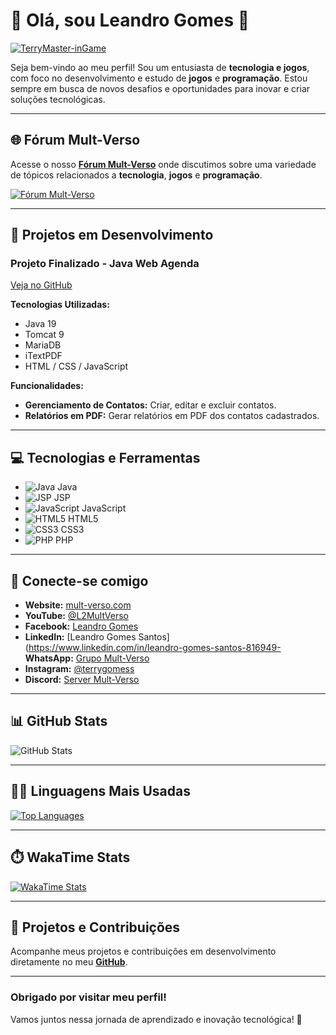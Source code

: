 # 👋 Olá, sou **Leandro Gomes** 👋

[![TerryMaster-inGame](https://media1.giphy.com/media/Y4dj3NVmgcUWCzSmoq/giphy.webp)](https://www.mult-verso.com/)

Seja bem-vindo ao meu perfil! Sou um entusiasta de **tecnologia e jogos**, com foco no desenvolvimento e estudo de **jogos** e **programação**. Estou sempre em busca de novos desafios e oportunidades para inovar e criar soluções tecnológicas.

---

## 🌐 **Fórum Mult-Verso**

Acesse o nosso [**Fórum Mult-Verso**](https://www.mult-verso.com/) onde discutimos sobre uma variedade de tópicos relacionados a **tecnologia**, **jogos** e **programação**.

[![Fórum Mult-Verso](https://img.shields.io/badge/Forum-Visit-2a9d8f?style=for-the-badge)](https://www.mult-verso.com/)

---

## 🚀 **Projetos em Desenvolvimento**

### **Projeto Finalizado - Java Web Agenda**
[Veja no GitHub](https://github.com/LeoTerryMaster/Java_Web_Agenda)

**Tecnologias Utilizadas:**
- Java 19
- Tomcat 9
- MariaDB
- iTextPDF
- HTML / CSS / JavaScript

**Funcionalidades:**
- **Gerenciamento de Contatos:** Criar, editar e excluir contatos.
- **Relatórios em PDF:** Gerar relatórios em PDF dos contatos cadastrados.

---

## 💻 **Tecnologias e Ferramentas**

- ![Java](https://img.shields.io/badge/Java-007396?style=for-the-badge&logo=java&logoColor=white) Java
- ![JSP](https://img.shields.io/badge/JSP-FFB913?style=for-the-badge&logo=jsp&logoColor=white) JSP
- ![JavaScript](https://img.shields.io/badge/JavaScript-FFAC33?style=for-the-badge&logo=javascript&logoColor=black) JavaScript
- ![HTML5](https://img.shields.io/badge/HTML5-E34F26?style=for-the-badge&logo=html5&logoColor=white) HTML5
- ![CSS3](https://img.shields.io/badge/CSS3-1572B6?style=for-the-badge&logo=css3&logoColor=white) CSS3
- ![PHP](https://img.shields.io/badge/PHP-777BB4?style=for-the-badge&logo=php&logoColor=white) PHP

---

## 🔗 **Conecte-se comigo**

- **Website:** [mult-verso.com](https://mult-verso.com)
- **YouTube:** [@L2MultVerso](https://www.youtube.com/@L2MultVerso)
- **Facebook:** [Leandro Gomes](https://www.facebook.com/profile.php?id=100094957390851)
- **LinkedIn:** [Leandro Gomes Santos](https://www.linkedin.com/in/leandro-gomes-santos-816949- **WhatsApp:** [Grupo Mult-Verso](https://chat.whatsapp.com/J85Vz2Fi8stGoTWSLIMPdk)
- **Instagram:** [@terrygomess](https://www.instagram.com/terrygomess/)
- **Discord:** [Server Mult-Verso](https://discord.gg/EN8mJBcu)

---

## 📊 **GitHub Stats**

![GitHub Stats](https://github-readme-stats.vercel.app/api?username=LeoTerryMaster&include_all_commits=true&show_icons=true&theme=radical&show=reviews,discussions_started,discussions_answered,prs_merged,prs_merged_percentage)

---

## 🧑‍💻 **Linguagens Mais Usadas**

[![Top Languages](https://github-readme-stats.vercel.app/api/top-langs/?username=LeoTerryMaster&layout=donut-vertical)](https://github.com/LeoTerryMaster/github-readme-stats)

---

## ⏱️ **WakaTime Stats**

[![WakaTime Stats](https://github-readme-stats.vercel.app/api/wakatime?username=TerryMaster)](https://github.com/LeoTerryMaster/github-readme-stats)

---

## 📂 **Projetos e Contribuições**

Acompanhe meus projetos e contribuições em desenvolvimento diretamente no meu [**GitHub**](https://github.com/LeoTerryMaster).

---

### **Obrigado por visitar meu perfil!**  
Vamos juntos nessa jornada de aprendizado e inovação tecnológica! 🚀
